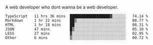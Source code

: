 A web developer who dont wanna be a web developer.

<!--START_SECTION:waka-->

```text
TypeScript   11 hrs 36 mins  ██████████████████▓░░░░░░   74.14 %
Markdown     1 hr 22 mins    ██▒░░░░░░░░░░░░░░░░░░░░░░   08.77 %
HTML         1 hr 18 mins    ██░░░░░░░░░░░░░░░░░░░░░░░   08.31 %
JSON         47 mins         █▒░░░░░░░░░░░░░░░░░░░░░░░   05.10 %
LESS         27 mins         ▓░░░░░░░░░░░░░░░░░░░░░░░░   02.95 %
Other        6 mins          ▒░░░░░░░░░░░░░░░░░░░░░░░░   00.72 %
```

<!--END_SECTION:waka-->
